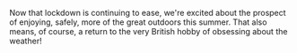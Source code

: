 Now that lockdown is continuing to ease, we're excited about the prospect of enjoying, safely, more of the great outdoors this summer. That also means, of course, a return to the very British hobby of obsessing about the weather!
